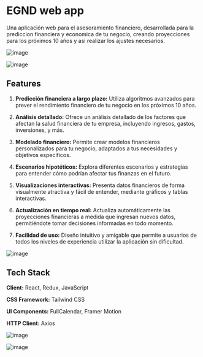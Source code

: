 
# EGND web app

Una aplicación web para el asesoramiento financiero, desarrollada para la prediccion financiera y economica de tu negocio, creando proyecciones para los próximos 10 años y asi realizar los ajustes necesarios.

![image](https://github.com/Nosrey/egnd-app/assets/106562225/e9022bc3-5966-4f66-8e85-52099710f733)

![image](https://github.com/Nosrey/egnd-app/assets/106562225/e683634d-2ffc-4ca9-bd94-1e5a96a13931)

## Features

1. **Predicción financiera a largo plazo:** Utiliza algoritmos avanzados para prever el rendimiento financiero de tu negocio en los próximos 10 años.

2. **Análisis detallado:** Ofrece un análisis detallado de los factores que afectan la salud financiera de tu empresa, incluyendo ingresos, gastos, inversiones, y más.

3. **Modelado financiero:** Permite crear modelos financieros personalizados para tu negocio, adaptados a tus necesidades y objetivos específicos.

4. **Escenarios hipotéticos:** Explora diferentes escenarios y estrategias para entender cómo podrían afectar tus finanzas en el futuro.

5. **Visualizaciones interactivas:** Presenta datos financieros de forma visualmente atractiva y fácil de entender, mediante gráficos y tablas interactivas.

6. **Actualización en tiempo real:** Actualiza automáticamente las proyecciones financieras a medida que ingresan nuevos datos, permitiéndote tomar decisiones informadas en todo momento.

7. **Facilidad de uso:** Diseño intuitivo y amigable que permite a usuarios de todos los niveles de experiencia utilizar la aplicación sin dificultad.

![image](https://github.com/Nosrey/egnd-app/assets/106562225/8dec7a0a-a751-4acc-be54-45122ec82223)

## Tech Stack

**Client:** React, Redux, JavaScript

**CSS Framework:** Tailwind CSS

**UI Components:** FullCalendar, Framer Motion

**HTTP Client:** Axios

![image](https://github.com/Nosrey/egnd-app/assets/106562225/20f1434c-63ff-42a3-b3d6-2ced22389ff3)

![image](https://github.com/Nosrey/egnd-app/assets/106562225/a9a614d1-88ec-4e6c-accb-c8b1e1b7c856)






